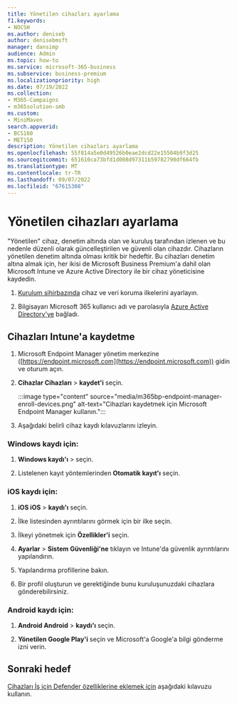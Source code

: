 ```yaml
---
title: Yönetilen cihazları ayarlama
f1.keywords:
- NOCSH
ms.author: deniseb
author: denisebmsft
manager: dansimp
audience: Admin
ms.topic: how-to
ms.service: microsoft-365-business
ms.subservice: business-premium
ms.localizationpriority: high
ms.date: 07/19/2022
ms.collection:
- M365-Campaigns
- m365solution-smb
ms.custom:
- MiniMaven
search.appverid:
- BCS160
- MET150
description: Yönetilen cihazları ayarlama
ms.openlocfilehash: 55f814a5e0d49526b0eae2dcd22e15504b9f3d25
ms.sourcegitcommit: 651610ca73bfd1d008d97311b59782790df664fb
ms.translationtype: MT
ms.contentlocale: tr-TR
ms.lasthandoff: 09/07/2022
ms.locfileid: "67615308"
---
```

# <a name="set-up-managed-devices"></a>Yönetilen cihazları ayarlama

"Yönetilen" cihaz, denetim altında olan ve kuruluş tarafından izlenen ve bu nedenle düzenli olarak güncelleştirilen ve güvenli olan cihazdır. Cihazların yönetilen denetim altında olması kritik bir hedeftir. Bu cihazları denetim altına almak için, her ikisi de Microsoft Business Premium'a dahil olan Microsoft Intune ve Azure Active Directory ile bir cihaz yöneticisine kaydedin.

1. [Kurulum sihirbazında](../business/set-up.md) cihaz ve veri koruma ilkelerini ayarlayın.

2. Bilgisayarı Microsoft 365 kullanıcı adı ve parolasıyla [Azure Active Directory'ye](../business/set-up-windows-devices.md) bağladı. 

## <a name="enroll-devices-in-intune"></a>Cihazları Intune'a kaydetme

1. Microsoft Endpoint Manager yönetim merkezine ([https://endpoint.microsoft.com](https://endpoint.microsoft.com)) gidin ve oturum açın.

2. **Cihazlar Cihazları** > **kaydet'i** seçin. 

   :::image type="content" source="media/m365bp-endpoint-manager-enroll-devices.png" alt-text="Cihazları kaydetmek için Microsoft Endpoint Manager kullanın."::: 

3. Aşağıdaki belirli cihaz kaydı kılavuzlarını izleyin.

### <a name="for-windows-enrollment"></a>Windows kaydı için:

1. **Windows kaydı'ı** >  seçin. 

2. Listelenen kayıt yöntemlerinden **Otomatik kayıt'ı** seçin.

### <a name="for-ios-enrollment"></a>iOS kaydı için:

1. **iOS iOS** > **kaydı'ı** seçin.

2. İlke listesinden ayrıntılarını görmek için bir ilke seçin.

3. İlkeyi yönetmek için **Özellikler'i** seçin.

4. **Ayarlar** > **Sistem Güvenliği'ne** tıklayın ve Intune'da güvenlik ayrıntılarını yapılandırın.

5. Yapılandırma profillerine bakın. 

6. Bir profil oluşturun ve gerektiğinde bunu kuruluşunuzdaki cihazlara gönderebilirsiniz.

### <a name="for-android-enrollment"></a>Android kaydı için:

1. **Android Android** > **kaydı'ı** seçin.

2. **Yönetilen Google Play'i** seçin ve Microsoft'a Google'a bilgi gönderme izni verin.

## <a name="next-objective"></a>Sonraki hedef

[Cihazları İş için Defender özelliklerine eklemek için](m365bp-onboard-devices-mdb.md) aşağıdaki kılavuzu kullanın.

